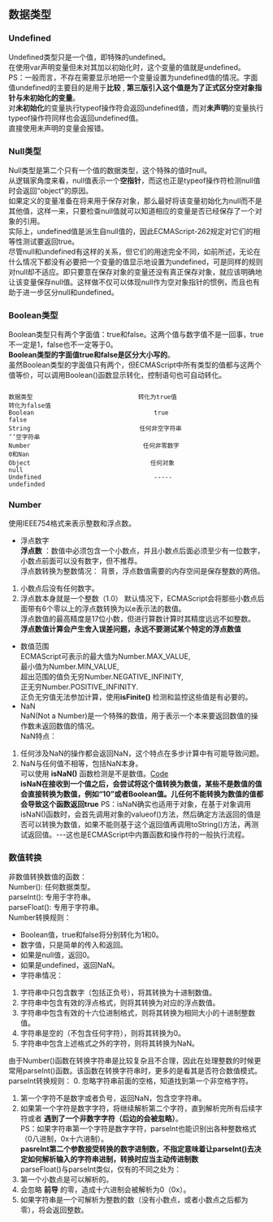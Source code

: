 ## 数据类型  
### Undefined  
Undefined类型只是一个值，即特殊的undefined。  
在使用var声明变量但未对其加以初始化时，这个变量的值就是undefined。  
PS：一般而言，不存在需要显示地把一个变量设置为undefined值的情况。字面值undefined的主要目的是用于**比较** ,  **第三版引入这个值是为了正式区分空对象指针与未初始化的变量**。  
对**未初始化**的变量执行typeof操作符会返回undefined值，而对**未声明**的变量执行typeof操作符同样也会返回undefined值。  
直接使用未声明的变量会报错。  
### Null类型  
Null类型是第二个只有一个值的数据类型，这个特殊的值时null。  
从逻辑家角度来看，null值表示一个**空指针**，而这也正是typeof操作符检测null值时会返回“object”的原因。  
如果定义的变量准备在将来用于保存对象，那么最好将该变量初始化为null而不是其他值，这样一来，只要检查null值就可以知道相应的变量是否已经保存了一个对象的引用。  
实际上，undefined值是派生自null值的，因此ECMAScript-262规定对它们的相等性测试要返回true。  
尽管null和undefined有这样的关系，但它们的用途完全不同，如前所述，无论在什么情况下都没有必要把一个变量的值显示地设置为undefined，可是同样的规则对null却不适应。即只要意在保存对象的变量还没有真正保存对象，就应该明确地让该变量保存null值。这样做不仅可以体现null作为空对象指针的惯例，而且也有助于进一步区分null和undefined。  
### Boolean类型  
Boolean类型只有两个字面值：true和false。这两个值与数字值不是一回事，true不一定是1，false也不一定等于0。  
**Boolean类型的字面值true和false是区分大小写的**。  
虽然Boolean类型的字面值只有两个，但ECMAScript中所有类型的值都与这两个值等价，可以调用Boolean()函数显示转化，控制语句也可自动转化。  
#####
    数据类型                             转化为true值                                 转化为false值
    Boolean                                 true                                         false
    String                              任何非空字符串                                 ‘’空字符串
    Number                               任何非零数字                                     0和Nan
    Object                                 任何对象                                        null
    Undefined                               -----                                      undefinded
### Number  
使用IEEE754格式来表示整数和浮点数。  
- 浮点数字   
**浮点数** ：数值中必须包含一个小数点，并且小数点后面必须至少有一位数字，小数点前面可以没有数字，但不推荐。  
浮点数转换为整数情况：
背景，浮点数值需要的内存空间是保存整数的两倍。  
1. 小数点后没有任何数字。  
2. 浮点数本身就是一个整数（1.0）
默认情况下，ECMAScript会将那些小数点后面带有6个零以上的浮点数转换为以e表示法的数值。  
浮点数值的最高精度是17位小数，但进行算数计算时其精度远远不如整数。  
**浮点数值计算会产生舍入误差问题，永远不要测试某个特定的浮点数值**
- 数值范围  
ECMAScript可表示的最大值为Number.MAX_VALUE,  
                 最小值为Number.MIN_VALUE,  
超出范围的值负无穷Number.NEGATIVE_INFINITY,  
           正无穷Number.POSITIVE_INFINITY.  
正负无穷值无法参加计算，使用**isFinite()** 检测和监控这些值是有必要的。  
- NaN  
NaN(Not a Number)是一个特殊的数值，用于表示一个本来要返回数值的操作数未返回数值的情况。  
NaN特点：  
1. 任何涉及NaN的操作都会返回NaN，这个特点在多步计算中有可能导致问题。  
2. NaN与任何值不相等，包括NaN本身。  
可以使用 **isNaN()** 函数检测是不是数值。[Code]()  
**isNaN在接收到一个值之后，会尝试将这个值转换为数值，某些不是数值的值会直接转换为数值，例如“10”或者Boolean值。儿任何不能转换为数值的值都会导致这个函数返回true** 
PS：isNaN确实也适用于对象，在基于对象调用isNaN()函数时，会首先调用对象的valueof()方法，然后确定方法返回的值是否可以转换为数值，如果不能则基于这个返回值再调用toString()方法，再测试返回值。---这也是ECMAScript中内置函数和操作符的一般执行流程。 
### 数值转换  
非数值转换数值的函数：  
Number(): 任何数据类型。  
parseInt(): 专用于字符串。  
parseFloat(): 专用于字符串。  
Number转换规则：  
- Boolean值，true和false将分别转化为1和0。  
- 数字值，只是简单的传入和返回。  
- 如果是null值，返回0。
- 如果是undefined，返回NaN。
- 字符串情况：  
1. 字符串中只包含数字（包括正负号），将其转换为十进制数值。  
2. 字符串中包含有效的浮点格式，则将其转换为对应的浮点数值。  
3. 字符串中包含有效的十六位进制格式，则将其转换为相同大小的十进制整数值。  
4. 字符串是空的（不包含任何字符），则将其转换为0。  
5. 字符串中包含上述格式之外的字符，则将其转换为NaN。      

由于Number()函数在转换字符串是比较复杂且不合理，因此在处理整数的时候更常用parseInt()函数。该函数在转换字符串时，更多的是看其是否符合数值模式。
parseInt转换规则：
0. 忽略字符串前面的空格，知道找到第一个非空格字符。  
1. 第一个字符不是数字或者负号，返回NaN，包含空字符串。  
2. 如果第一个字符是数字字符，将继续解析第二个字符，直到解析完所有后续字符或者 **遇到了一个非数字字符（后边的会被忽略）**。  
PS：如果字符串第一个字符是数字字符，parseInt也能识别出各种整数格式（0八进制，0x十六进制）。  
**pasreInt第二个参数接受转换的数字进制数，不指定意味着让parseInt()去决定如何解析输入的字符串进制，转换时应当主动传进制数**  
parseFloat()与parseInt类似，仅有的不同之处为：  
1. 第一个小数点是可以解析的。  
2. 会忽略 **前导** 的零，造成十六进制会被解析为0（0x）。  
3. 如果字符串是一个可解析为整数的数（没有小数点，或者小数点之后都为零），将会返回整数。  

